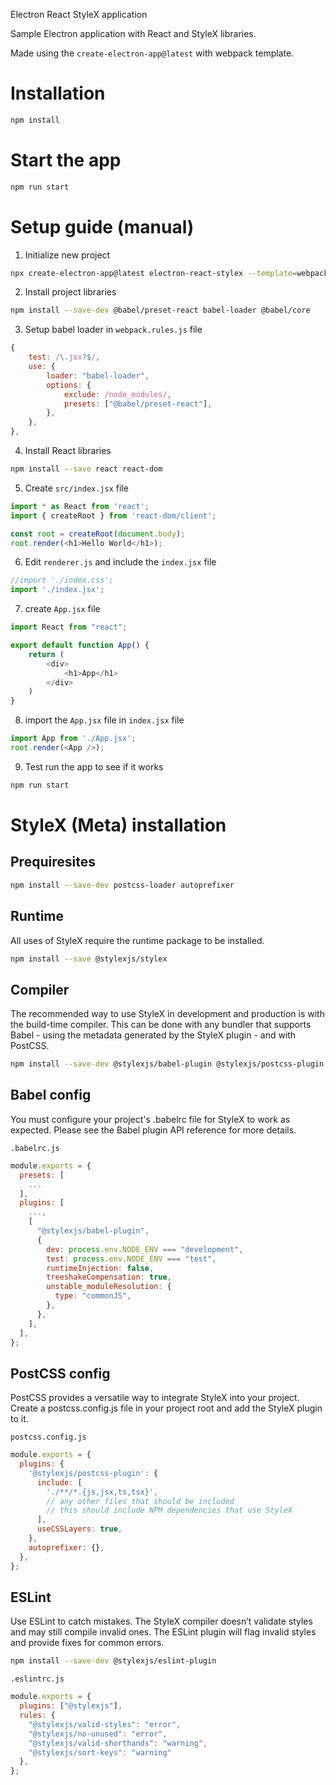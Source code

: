 Electron React StyleX application

Sample Electron application with React and StyleX libraries.

Made using the `create-electron-app@latest` with webpack template.

# Installation

```sh
npm install
```

# Start the app

```sh
npm run start
```

# Setup guide (manual)

1. Initialize new project

```sh
npx create-electron-app@latest electron-react-stylex --template=webpack
```

2. Install project libraries
```sh
npm install --save-dev @babel/preset-react babel-loader @babel/core
```

3. Setup babel loader in `webpack.rules.js` file
```js
{
    test: /\.jsx?$/,
    use: {
        loader: "babel-loader",
        options: {
            exclude: /node_modules/,
            presets: ["@babel/preset-react"],
        },
    },
},
```

4. Install React libraries
```sh
npm install --save react react-dom
```

5. Create `src/index.jsx` file
```js
import * as React from 'react';
import { createRoot } from 'react-dom/client';

const root = createRoot(document.body);
root.render(<h1>Hello World</h1>);
```

6. Edit `renderer.js` and include the `index.jsx` file
```js
//import './index.css';
import './index.jsx';
```

7. create `App.jsx` file
```js
import React from "react";

export default function App() {
	return (
		<div>
			<h1>App</h1>
		</div>
	)
}
```

8. import the `App.jsx` file in `index.jsx` file
```js
import App from './App.jsx';
root.render(<App />);
```

9. Test run the app to see if it works
```sh
npm run start
```

# StyleX (Meta) installation

## Prequiresites
```sh
npm install --save-dev postcss-loader autoprefixer
```

## Runtime

All uses of StyleX require the runtime package to be installed.

```sh
npm install --save @stylexjs/stylex
```

## Compiler

The recommended way to use StyleX in development and production is with the build-time compiler. This can be done with any bundler that supports Babel - using the metadata generated by the StyleX plugin - and with PostCSS.

```sh
npm install --save-dev @stylexjs/babel-plugin @stylexjs/postcss-plugin postcss
```

## Babel config

You must configure your project's .babelrc file for StyleX to work as expected. Please see the Babel plugin API reference for more details.

`.babelrc.js`
```js
module.exports = {
  presets: [
    ...
  ],
  plugins: [
    ...,
    [
      "@stylexjs/babel-plugin",
      {
        dev: process.env.NODE_ENV === "development",
        test: process.env.NODE_ENV === "test",
        runtimeInjection: false,
        treeshakeCompensation: true,
        unstable_moduleResolution: {
          type: "commonJS",
        },
      },
    ],
  ],
};
```

## PostCSS config

PostCSS provides a versatile way to integrate StyleX into your project. Create a postcss.config.js file in your project root and add the StyleX plugin to it.

`postcss.config.js`
```js
module.exports = {
  plugins: {
    '@stylexjs/postcss-plugin': {
      include: [
        './**/*.{js,jsx,ts,tsx}',
        // any other files that should be included
        // this should include NPM dependencies that use StyleX
      ],
      useCSSLayers: true,
    },
    autoprefixer: {},
  },
};
```

## ESLint

Use ESLint to catch mistakes. The StyleX compiler doesn’t validate styles and may still compile invalid ones. The ESLint plugin will flag invalid styles and provide fixes for common errors.

```sh
npm install --save-dev @stylexjs/eslint-plugin
```

`.eslintrc.js`
```js
module.exports = {
  plugins: ["@stylexjs"],
  rules: {
    "@stylexjs/valid-styles": "error",
    "@stylexjs/no-unused": "error",
    "@stylexjs/valid-shorthands": "warning",
    "@stylexjs/sort-keys": "warning"
  },
};
```
